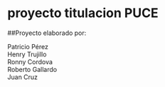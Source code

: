 # proyecto titulacion PUCE
##Proyecto elaborado por:
<dt>Patricio Pérez
<dt>Henry Trujillo
<dt>Ronny Cordova
<dt>Roberto Gallardo
<dt>Juan Cruz
